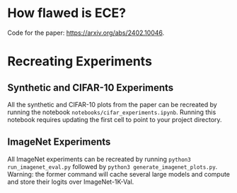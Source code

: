 # How flawed is ECE?

Code for the paper: https://arxiv.org/abs/2402.10046.

# Recreating Experiments

## Synthetic and CIFAR-10 Experiments
All the synthetic and CIFAR-10 plots from the paper can be recreated by running the notebook `notebooks/cifar_experiments.ipynb`. Running this notebook requires updating the first cell to point to your project directory.

## ImageNet Experiments
All ImageNet experiments can be recreated by running `python3 run_imagenet_eval.py` followed by `python3 generate_imagenet_plots.py`. Warning: the former command will cache several large models and compute and store their logits over ImageNet-1K-Val. 
